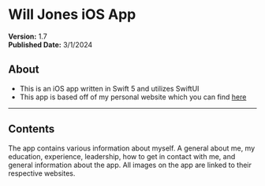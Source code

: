 # Will Jones iOS App
**Version:** 1.7 <br />
**Published Date:** 3/1/2024

About
------------------
- This is an iOS app written in Swift 5 and utilizes SwiftUI
- This app is based off of my personal website which you can find 
[here](https://chiefwithcolorfulshoes.com)

--------

Contents
-------
The app contains various information about myself. A general about me, 
my education, experience, leadership, how to get in contact with me, and
general information about the app. All images on the app are linked to their
respective websites.
